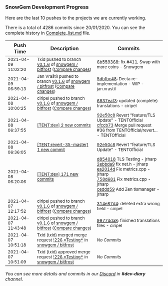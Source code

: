 
### SnowGem Development Progress

Here are the last 10 pushes to the projects we are currently working.

There is a total of 4286 commits since 20/01/2020. You can see the complete history in
 [Complete_list.md](Complete_list.md) file.

| Push Time | Description | Commits |
| --- | --- | --- |
| <sub>2021-04-09 11:02:20</sub> | <sub>Txid pushed to branch [v0\.1\.6](https://gitlab.com/snowgem/bitfrost/commits/v0.1.6) of [snowgem / bitfrost](https://gitlab.com/snowgem/bitfrost) ([Compare changes](https://gitlab.com/snowgem/bitfrost/compare/5dbfbc4862ab1ba8f26359a83b597d3245ff1320...6b5593685d63a8416e4afa8fe798d975a2a410b6))</sub> | <sub>[6b559368](https://gitlab.com/snowgem/bitfrost/-/commit/6b5593685d63a8416e4afa8fe798d975a2a410b6): fix #411, Swap with more coins - Snowgem</sub> |
| <sub>2021-04-09 06:59:13</sub> | <sub>Jan Vraštil pushed to branch [v0\.1\.6](https://gitlab.com/snowgem/bitfrost/commits/v0.1.6) of [snowgem / bitfrost](https://gitlab.com/snowgem/bitfrost) ([Compare changes](https://gitlab.com/snowgem/bitfrost/compare/6837eaf38325644c1a252dad86267cf753cc0908...5dbfbc4862ab1ba8f26359a83b597d3245ff1320))</sub> | <sub>[5dbfbc48](https://gitlab.com/snowgem/bitfrost/-/commit/5dbfbc4862ab1ba8f26359a83b597d3245ff1320): Decta re-implementation - WIP - jan.vrastil</sub> |
| <sub>2021-04-08 10:00:25</sub> | <sub>ciripel pushed to branch [v0\.1\.6](https://gitlab.com/snowgem/bitfrost/commits/v0.1.6) of [snowgem / bitfrost](https://gitlab.com/snowgem/bitfrost) ([Compare changes](https://gitlab.com/snowgem/bitfrost/compare/314e87d476f1b5f24547ebd0b488a4c640a51b00...6837eaf38325644c1a252dad86267cf753cc0908))</sub> | <sub>[6837eaf3](https://gitlab.com/snowgem/bitfrost/-/commit/6837eaf38325644c1a252dad86267cf753cc0908): updated (complete) translations - ciripel</sub> |
| <sub>2021-04-08 06:37:55</sub> | <sub>[[TENT:dev] 2 new commits](https://github.com/TENTOfficial/TENT/compare/e758d1fce68e...cfccb732c9ad)</sub> | <sub>[92e50c8](https://github.com/TENTOfficial/TENT/commit/92e50c8066cadf518c9f0c3f30efb28c6d171827) Revert "feature/TLS Update" - TENTOfficial<br>[cfccb73](https://github.com/TENTOfficial/TENT/commit/cfccb732c9adb2da23dc8524198250a486c150f0) Merge pull request #36 from TENTOfficial/revert... - TENTOfficial</sub> |
| <sub>2021-04-08 06:36:05</sub> | <sub>[[TENT:revert\-35\-master] 1 new commit](https://github.com/TENTOfficial/TENT/commit/92e50c8066cadf518c9f0c3f30efb28c6d171827)</sub> | <sub>[92e50c8](https://github.com/TENTOfficial/TENT/commit/92e50c8066cadf518c9f0c3f30efb28c6d171827) Revert "feature/TLS Update" - TENTOfficial</sub> |
| <sub>2021-04-08 06:20:06</sub> | <sub>[[TENT:dev] 171 new commits](https://github.com/TENTOfficial/TENT/compare/c9cde185d616...e758d1fce68e)</sub> | <sub>[d854018](https://github.com/TENTOfficial/TENT/commit/d8540189feb286ba632f2d14994bfaad82919f93) TLS Testing - jrharp<br>[2ebbda9](https://github.com/TENTOfficial/TENT/commit/2ebbda99af9d2fcc0b2260c18bfb185c670c5296) fix net.h - jrharp<br>[ea2014d](https://github.com/TENTOfficial/TENT/commit/ea2014da0db6ea79531ecc245273ff633be8fccd) Fix metrics.cpp - jrharp<br>[758d681](https://github.com/TENTOfficial/TENT/commit/758d681813efad32a3f7373b12b9553dbfc81e2d) Fix metrics.cpp - jrharp<br>[ceddd59](https://github.com/TENTOfficial/TENT/commit/ceddd59418591d376034f2f85a6ec65befdc1d8e) Add Zen tlsmanager - jrharp</sub> |
| <sub>2021-04-07 12:17:52</sub> | <sub>ciripel pushed to branch [v0\.1\.6](https://gitlab.com/snowgem/bitfrost/commits/v0.1.6) of [snowgem / bitfrost](https://gitlab.com/snowgem/bitfrost) ([Compare changes](https://gitlab.com/snowgem/bitfrost/compare/9977dda8d19d7a5e09c5e85f05457d2fec5d63b0...314e87d476f1b5f24547ebd0b488a4c640a51b00))</sub> | <sub>[314e87d4](https://gitlab.com/snowgem/bitfrost/-/commit/314e87d476f1b5f24547ebd0b488a4c640a51b00): deleted extra wrong field - ciripel</sub> |
| <sub>2021-04-07 11:43:48</sub> | <sub>ciripel pushed to branch [v0\.1\.6](https://gitlab.com/snowgem/bitfrost/commits/v0.1.6) of [snowgem / bitfrost](https://gitlab.com/snowgem/bitfrost) ([Compare changes](https://gitlab.com/snowgem/bitfrost/compare/aa3747269f2a41be76a06155d8a2e928c82d733d...9977dda8d19d7a5e09c5e85f05457d2fec5d63b0))</sub> | <sub>[9977dda8](https://gitlab.com/snowgem/bitfrost/-/commit/9977dda8d19d7a5e09c5e85f05457d2fec5d63b0): finished translations files - ciripel</sub> |
| <sub>2021-04-07 10:51:18</sub> | <sub>Txid (txid) merged merge request [\!226 \*Testing\*](https://gitlab.com/snowgem/bitfrost/-/merge_requests/226) in [snowgem / bitfrost](https://gitlab.com/snowgem/bitfrost)</sub> | <sub>_No Commits_</sub> |
| <sub>2021-04-07 10:51:09</sub> | <sub>Txid (txid) approved merge request [\!226 \*Testing\*](https://gitlab.com/snowgem/bitfrost/-/merge_requests/226) in [snowgem / bitfrost](https://gitlab.com/snowgem/bitfrost)</sub> | <sub>_No Commits_</sub> |

_You can see more details and commits in our [Discord](https://discord.gg/zumGnbg) in **#dev-diary** channel._
